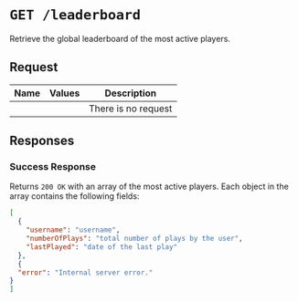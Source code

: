 
# `GET /leaderboard`

Retrieve the global leaderboard of the most active players.

## Request

| Name | Values | Description |
|-|-|-|
||| There is no request |
## Responses

### Success Response

Returns `200 OK` with an array of the most active players. Each object in the array contains the following fields:

```json
[
  {
    "username": "username",
    "numberOfPlays": "total number of plays by the user",
    "lastPlayed": "date of the last play"
  },
  {
  "error": "Internal server error."
}
]
